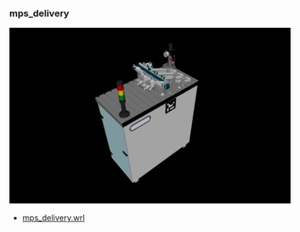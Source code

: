 <!---
 This file is automatically generated by the script 'create_preview_list.py'. Any changes will be lost 
-->

### mps_delivery

![mps_delivery](preview.png)

* [mps_delivery.wrl](mps_delivery.wrl?raw=true)

